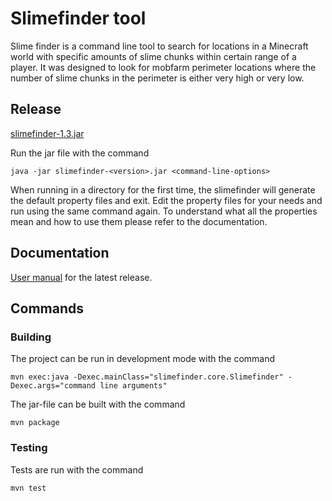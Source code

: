 # Slimefinder tool

Slime finder is a command line tool to search for locations in a Minecraft world with specific amounts of slime chunks within certain range of a player. It was designed to look for mobfarm perimeter locations where the number of slime chunks in the perimeter is either very high or very low.

## Release
[slimefinder-1.3.jar](https://github.com/Nukelawe/slimefinder/releases/download/1.3/slimefinder-1.3.jar)

Run the jar file with the command
```
java -jar slimefinder-<version>.jar <command-line-options>
```
When running in a directory for the first time, the slimefinder will generate the default property files and exit. Edit the property files for your needs and run using the same command again. To understand what all the properties mean and how to use them please refer to the documentation. 

## Documentation

[User manual](Slimefinder/documentation/user-manual.md) for the latest release.

## Commands 

### Building

The project can be run in development mode with the command

```
mvn exec:java -Dexec.mainClass="slimefinder.core.Slimefinder" -Dexec.args="command line arguments"
```

The jar-file can be built with the command

```
mvn package
```

### Testing

Tests are run with the command

```
mvn test
```
